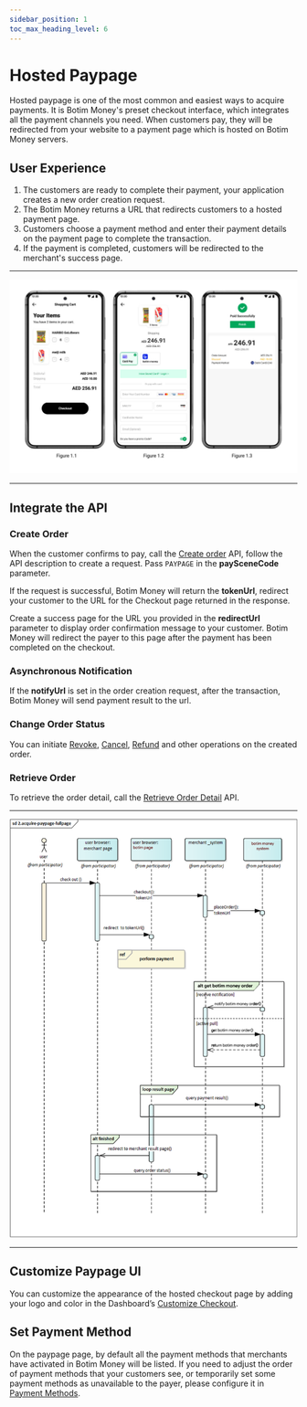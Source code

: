 ```yaml
---
sidebar_position: 1
toc_max_heading_level: 6
---
```

# Hosted Paypage

Hosted paypage is one of the most common and easiest ways to acquire payments. It is Botim Money's preset checkout interface, which integrates all the payment channels you need. When customers pay, they will be redirected from your website to a payment page which is hosted on Botim Money servers.

## User Experience

1. The customers are ready to complete their payment, your application creates a new order creation request.
2. The Botim Money returns a URL that redirects customers to a hosted payment page.
3. Customers choose a payment method and enter their payment details on the payment page to complete the transaction.
4. If the payment is completed, customers will be redirected to the merchant's success page.
---

![card-ue](../pic/card-ue-hosted.png)

---

## Integrate the API
### Create Order

When the customer confirms to pay, call the [Create order](/docs/createorder) API,  follow the API description to create a request. Pass `PAYPAGE` in the **paySceneCode** parameter.

If the request is successful, Botim Money will return the **tokenUrl**, redirect your customer to the URL for the Checkout page returned in the response.

Create a success page for the URL you provided in the **redirectUrl**  parameter to display order confirmation message to your customer. Botim Money will redirect the payer to this page after the payment has been completed on the checkout.<br/>

### Asynchronous Notification

If the **notifyUrl** is set in the order creation request, after the transaction, Botim Money will send payment result to the url.

### Change Order Status

You can initiate [Revoke](/docs/revoke), [Cancel](/docs/cancel), [Refund](/docs/refund) and other operations on the created order.

### Retrieve Order

To retrieve the order detail, call the [Retrieve Order Detail](/docs/retrieveorderdetail) API.

---

![hostedflow](../pic/hosted.png)

---

## Customize Paypage UI

You can customize the appearance of the hosted checkout page by adding your logo and color in the Dashboard’s [Customize Checkout](https://b.botim.money/customize-checkout).

## Set Payment Method

On the paypage page, by default all the payment methods that merchants have activated in Botim Money will be listed. If you need to adjust the order of payment methods that your customers see, or temporarily set some payment methods as unavailable to the payer, please configure it in [Payment Methods](https://b.botim.money/payment-methods).








